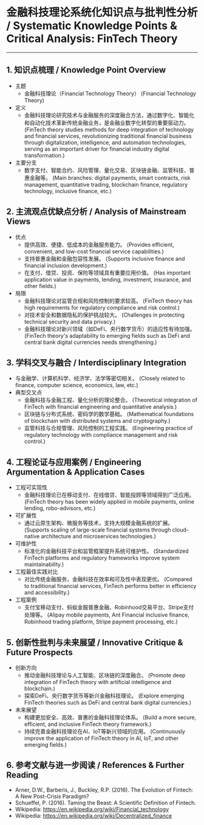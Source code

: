 # 金融科技理论系统化知识点与批判性分析 / Systematic Knowledge Points & Critical Analysis: FinTech Theory

---

## 1. 知识点梳理 / Knowledge Point Overview

- 主题
  - 金融科技理论（Financial Technology Theory）
      (Financial Technology Theory)
- 定义
  - 金融科技理论研究技术与金融服务的深度融合方法，通过数字化、智能化和自动化技术革新传统金融业务，是金融业数字化转型的重要驱动力。
      (FinTech theory studies methods for deep integration of technology and financial services, revolutionizing traditional financial business through digitalization, intelligence, and automation technologies, serving as an important driver for financial industry digital transformation.)
- 主要分支
  - 数字支付、智能合约、风险管理、量化交易、区块链金融、监管科技、普惠金融等。
      (Main branches: digital payments, smart contracts, risk management, quantitative trading, blockchain finance, regulatory technology, inclusive finance, etc.)

## 2. 主流观点优缺点分析 / Analysis of Mainstream Views

- 优点
  - 提供高效、便捷、低成本的金融服务能力。
      (Provides efficient, convenient, and low-cost financial service capabilities.)
  - 支持普惠金融和金融包容性发展。
      (Supports inclusive finance and financial inclusion development.)
  - 在支付、借贷、投资、保险等领域具有重要应用价值。
      (Has important application value in payments, lending, investment, insurance, and other fields.)
- 局限
  - 金融科技理论对监管合规和风险控制的要求较高。
      (FinTech theory has high requirements for regulatory compliance and risk control.)
  - 对技术安全和数据隐私的保护挑战较大。
      (Challenges in protecting technical security and data privacy.)
  - 金融科技理论对新兴领域（如DeFi、央行数字货币）的适应性有待加强。
      (FinTech theory's adaptability to emerging fields such as DeFi and central bank digital currencies needs strengthening.)

## 3. 学科交叉与融合 / Interdisciplinary Integration

- 与金融学、计算机科学、经济学、法学等密切相关。
  (Closely related to finance, computer science, economics, law, etc.)
- 典型交叉点
  - 金融科技与金融工程、量化分析的理论整合。
      (Theoretical integration of FinTech with financial engineering and quantitative analysis.)
  - 区块链与分布式系统、密码学的数学基础。
      (Mathematical foundations of blockchain with distributed systems and cryptography.)
  - 监管科技与合规管理、风险控制的工程实践。
      (Engineering practice of regulatory technology with compliance management and risk control.)

## 4. 工程论证与应用案例 / Engineering Argumentation & Application Cases

- 工程可实现性
  - 金融科技理论已在移动支付、在线借贷、智能投顾等领域得到广泛应用。
      (FinTech theory has been widely applied in mobile payments, online lending, robo-advisors, etc.)
- 可扩展性
  - 通过云原生架构、微服务等技术，支持大规模金融系统的扩展。
      (Supports scaling of large-scale financial systems through cloud-native architecture and microservices technologies.)
- 可维护性
  - 标准化的金融科技平台和监管框架提升系统可维护性。
      (Standardized FinTech platforms and regulatory frameworks improve system maintainability.)
- 工程最佳实践对比
  - 对比传统金融服务，金融科技在效率和可及性中表现更优。
      (Compared to traditional financial services, FinTech performs better in efficiency and accessibility.)
- 工程案例
  - 支付宝移动支付、蚂蚁金服普惠金融、Robinhood交易平台、Stripe支付处理等。
      (Alipay mobile payments, Ant Financial inclusive finance, Robinhood trading platform, Stripe payment processing, etc.)

## 5. 创新性批判与未来展望 / Innovative Critique & Future Prospects

- 创新方向
  - 推动金融科技理论与人工智能、区块链的深度融合。
      (Promote deep integration of FinTech theory with artificial intelligence and blockchain.)
  - 探索DeFi、央行数字货币等新兴金融科技理论。
      (Explore emerging FinTech theories such as DeFi and central bank digital currencies.)
- 未来展望
  - 构建更加安全、高效、普惠的金融科技理论体系。
      (Build a more secure, efficient, and inclusive FinTech theory framework.)
  - 持续完善金融科技理论在AI、IoT等新兴领域的应用。
      (Continuously improve the application of FinTech theory in AI, IoT, and other emerging fields.)

## 6. 参考文献与进一步阅读 / References & Further Reading

- Arner, D.W., Barberis, J., Buckley, R.P. (2016). The Evolution of Fintech: A New Post-Crisis Paradigm?
- Schueffel, P. (2016). Taming the Beast: A Scientific Definition of Fintech.
- Wikipedia: <https://en.wikipedia.org/wiki/Financial_technology>
- Wikipedia: <https://en.wikipedia.org/wiki/Decentralized_finance>
